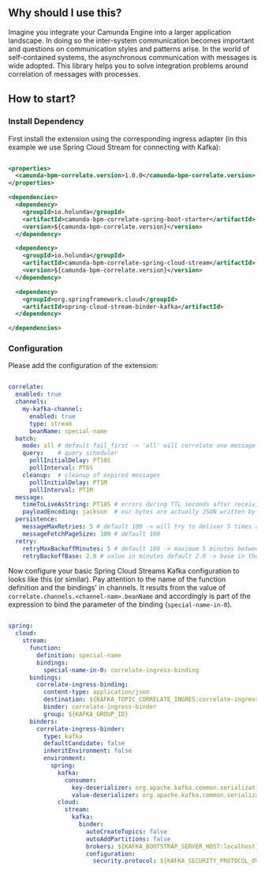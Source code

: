 ## Why should I use this?

Imagine you integrate your Camunda Engine into a larger application landscape.
In doing so the inter-system communication becomes important and questions on
communication styles and patterns arise. In the world of self-contained systems,
the asynchronous communication with messages is wide adopted. This library helps
you to solve integration problems around correlation of messages with processes.

## How to start?

### Install Dependency

First install the extension using the corresponding ingress adapter (in this example we use Spring Cloud Stream for connecting with Kafka):

```xml

<properties>
  <camunda-bpm-correlate.version>1.0.0</camunda-bpm-correlate.version>
</properties>

<dependencies>
  <dependency>
    <groupId>io.holunda</groupId>
    <artifactId>camunda-bpm-correlate-spring-boot-starter</artifactId>
    <version>${camunda-bpm-correlate.version}</version>
  </dependency>

  <dependency>
    <groupId>io.holunda</groupId>
    <artifactId>camunda-bpm-correlate-spring-cloud-stream</artifactId>
    <version>${camunda-bpm-correlate.version}</version>
  </dependency>

  <dependency>
    <groupId>org.springframework.cloud</groupId>
    <artifactId>spring-cloud-stream-binder-kafka</artifactId>
  </dependency>

</dependencies>
```

### Configuration

Please add the configuration of the extension:

```yaml

correlate:
  enabled: true
  channels:
    my-kafka-channel:
      enabled: true
      type: stream
      beanName: special-name
  batch:
    mode: all # default fail_first -> 'all' will correlate one message after another, resulting in ignoring the order of receiving
    query:    # query scheduler
      pollInitialDelay: PT10S
      pollInterval: PT6S
    cleanup:  # cleanup of expired messages
      pollInitialDelay: PT1M
      pollInterval: PT1M
  message:
    timeToLiveAsString: PT10S # errors during TTL seconds after receiving are ignored
    payloadEncoding: jackson  # our bytes are actually JSON written by Jackson.
  persistence:
    messageMaxRetries: 5 # default 100 -> will try to deliver 5 times at most
    messageFetchPageSize: 100 # default 100
  retry:
    retryMaxBackoffMinutes: 5 # default 180 -> maximum 5 minutes between retries
    retryBackoffBase: 2.0 # value in minutes default 2.0 -> base in the power of retry to calculate the next retry

```

Now configure your basic Spring Cloud Streams Kafka configuration to looks like this (or similar).
Pay attention to the name of the function definition and the bindings' in channels. It results from the
value of `correlate.channels.<channel-nam>.beanName` and accordingly is part of the expression to
bind the parameter of the binding (`special-name-in-0`).

```yaml

spring:
  cloud:
    stream:
      function:
        definition: special-name
        bindings:
          special-name-in-0: correlate-ingress-binding      
      bindings:
        correlate-ingress-binding:
          content-type: application/json
          destination: ${KAFKA_TOPIC_CORRELATE_INGRES:correlate-ingress}
          binder: correlate-ingress-binder
          group: ${KAFKA_GROUP_ID}
      binders:
        correlate-ingress-binder:
          type: kafka
          defaultCandidate: false
          inheritEnvironment: false
          environment:
            spring:
              kafka:
                consumer:
                  key-deserializer: org.apache.kafka.common.serialization.ByteArrayDeserializer
                  value-deserializer: org.apache.kafka.common.serialization.ByteArrayDeserializer
              cloud:
                stream:
                  kafka:
                    binder:
                      autoCreateTopics: false
                      autoAddPartitions: false
                      brokers: ${KAFKA_BOOTSTRAP_SERVER_HOST:localhost}:${KAFKA_BOOTSTRAP_SERVER_PORT:9092}
                      configuration:
                        security.protocol: ${KAFKA_SECURITY_PROTOCOL_OVERRIDE:PLAINTEXT}

```
